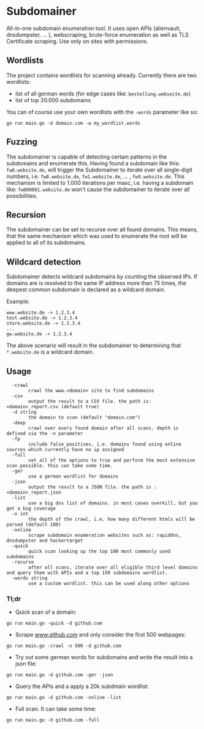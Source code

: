 # Subdomainer
All-in-one subdomain enumeration tool. It uses open APIs (alienvault, dnsdumpster, ... ), webscraping, brute-force enumeration as well as TLS Certificate scraping. Use only on sites with permissions. 

## Wordlists
The project contains wordlists for scanning already. Currently there are two wordlists: 
- list of all german words (for edge cases like: `bestellung.webseite.de`)
- list of top 20.000 subdomains

You can of course use your own wordlists with the `-words` parameter like so: 

`go run main.go -d domain.com -w my_wordlist.words`

## Fuzzing
The subdomainer is capable of detecting certain patterns in the subdomains and enumerate this. Having found a subdomain like this: `fw0.website.de`, will trigger the Subdomainer to iterate over all single-digit numbers, i.e. `fw0.website.de`, `fw1.website.de`, ... , `fw9.website.de`. This mechanism is limited to 1.000 iterations per masc, i.e. having a subdomain like: `fw000001.website.de` won't cause the subdomainer to iterate over all possibilities.

## Recursion 
The subdomainer can be set to recurse over all found domains. This means, that the same mechanism which was used to enumerate the root will be applied to all of its subdomains. 

## Wildcard detection 
Subdomainer detects wildcard subdomains by counting the observed IPs. If domains are is resolved to the same IP address more than 75 times, the deepest common subdomain is declared as a wildcard domain. 

Example: 

```
www.website.de -> 1.2.3.4
test.website.de -> 1.2.3.4
store.website.de -> 1.2.3.4
...
gw.website.de -> 1.2.3.4
```
The above scenario will result in the subdomainer to determining that `*.website.de` is a wildcard domain. 


## Usage 
```
  -crawl
        crawl the www.<domain> site to find subdomains
  -csv
        output the result to a CSV file. the path is: <domain>_report.csv (default true)
  -d string
        the domain to scan (default "domain.com")
  -deep
        crawl over every found domain after all scans. depth is defined via the -n parameter
  -fp
        include false positives, i.e. domains found using online sources which currently have no ip assigned
  -full
        set all of the options to true and perform the most extensive scan possible. this can take some time.
  -ger
        use a german wordlist for domains
  -json
        output the result to a JSON file. the path is :<domain>_report.json
  -list
        use a big dns list of domains. in most cases overkill, but you get a big coverage
  -n int
        the depth of the crawl, i.e. how many different htmls will be parsed (default 100)
  -online
        scrape subdomain enumeration websites such as: rapiddns, dnsdumpster and hackertarget
  -quick
        quick scan looking up the top 100 most commonly used subdomains
  -recurse
        after all scans, iterate over all eligible third level domains and query them with APIs and a top 150 subdomains wordlist.
  -words string
        use a custom wordlist. this can be used along other options

```

### Tl;dr
- Quick scan of a domain: 

``go run main.go -quick -d github.com``

- Scrape www.github.com and only consider the first 500 webpages: 

``go run main.go -crawl -n 500 -d github.com``

- Try out some german words for subdomains and write the result into a json file:

``go run main.go -d github.com -ger -json``

- Query the APIs and a apply a 20k subdmain wordlist:

``go run main.go -d github.com -online -list``

- Full scan. It can take some time:

``go run main.go -d github.com -full``

